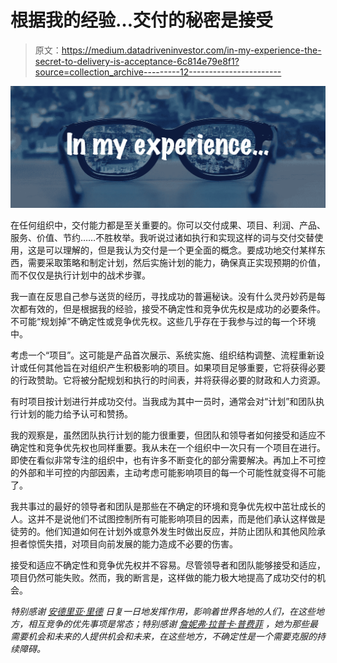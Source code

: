 # 根据我的经验…交付的秘密是接受

> 原文：<https://medium.datadriveninvestor.com/in-my-experience-the-secret-to-delivery-is-acceptance-6c814e79e8f1?source=collection_archive---------12----------------------->

![](img/d7731d16dc5db052ac51fb0348ab3485.png)

在任何组织中，交付能力都是至关重要的。你可以交付成果、项目、利润、产品、服务、价值、节约……不胜枚举。我听说过诸如执行和实现这样的词与交付交替使用，这是可以理解的，但是我认为交付是一个更全面的概念。要成功地交付某样东西，需要采取策略和制定计划，然后实施计划的能力，确保真正实现预期的价值，而不仅仅是执行计划中的战术步骤。

我一直在反思自己参与送货的经历，寻找成功的普遍秘诀。没有什么灵丹妙药是每次都有效的，但是根据我的经验，接受不确定性和竞争优先权是成功的必要条件。不可能“规划掉”不确定性或竞争优先权。这些几乎存在于我参与过的每一个环境中。

考虑一个“项目”。这可能是产品首次展示、系统实施、组织结构调整、流程重新设计或任何其他旨在对组织产生积极影响的项目。如果项目足够重要，它将获得必要的行政赞助。它将被分配规划和执行的时间表，并将获得必要的财政和人力资源。

有时项目按计划进行并成功交付。当我成为其中一员时，通常会对“计划”和团队执行计划的能力给予认可和赞扬。

我的观察是，虽然团队执行计划的能力很重要，但团队和领导者如何接受和适应不确定性和竞争优先权也同样重要。我从未在一个组织中一次只有一个项目在进行。即使在看似非常专注的组织中，也有许多不断变化的部分需要解决。再加上不可控的外部和半可控的内部因素，主动考虑可能影响项目的每一个可能性就变得不可能了。

我共事过的最好的领导者和团队是那些在不确定的环境和竞争优先权中茁壮成长的人。这并不是说他们不试图控制所有可能影响项目的因素，而是他们承认这样做是徒劳的。他们知道如何在计划外或意外发生时做出反应，并防止团队和其他风险承担者惊慌失措，对项目向前发展的能力造成不必要的伤害。

接受和适应不确定性和竞争优先权并不容易。尽管领导者和团队能够接受和适应，项目仍然可能失败。然而，我的断言是，这样做的能力极大地提高了成功交付的机会。

*特别感谢* [*安德里亚·里德*](https://www.linkedin.com/in/andrea-read-396a4967/) *日复一日地发挥作用，影响着世界各地的人们，在这些地方，相互竞争的优先事项是常态；特别感谢* [*詹妮弗·拉普卡·普费菲*](https://www.linkedin.com/in/jennifer-lapka-pfeifer-21205811/) *，她为那些最需要机会和未来的人提供机会和未来，在这些地方，不确定性是一个需要克服的持续障碍。*